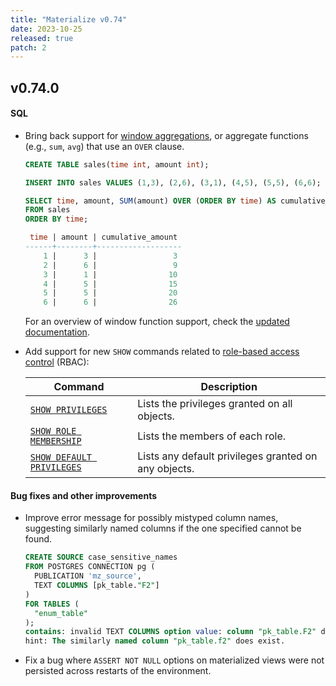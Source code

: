 ```yaml
---
title: "Materialize v0.74"
date: 2023-10-25
released: true
patch: 2
---
```


## v0.74.0

[//]: # "NOTE(morsapaes) v0.74 shipped the ALTER SCHEMA...RENAME command behind
a feature flag. This work makes progress towards supporting blue/green
deployments."

#### SQL

* Bring back support for [window aggregations](/sql/functions/#window-func), or
  aggregate functions (e.g., `sum`, `avg`) that use an `OVER` clause.

  ```sql
  CREATE TABLE sales(time int, amount int);

  INSERT INTO sales VALUES (1,3), (2,6), (3,1), (4,5), (5,5), (6,6);

  SELECT time, amount, SUM(amount) OVER (ORDER BY time) AS cumulative_amount
  FROM sales
  ORDER BY time;

   time | amount | cumulative_amount
  ------+--------+-------------------
      1 |      3 |                 3
      2 |      6 |                 9
      3 |      1 |                10
      4 |      5 |                15
      5 |      5 |                20
      6 |      6 |                26
  ```

  For an overview of window function support, check the [updated documentation](/transform-data/patterns/window-functions/).

* Add support for new `SHOW` commands related to [role-based access control](/manage/access-control/#role-based-access-control-rbac) (RBAC):

  | Command                                                    | Description                                          |
  | ---------------------------------------------------------- | ---------------------------------------------------- |
  | [`SHOW PRIVILEGES`](/sql/show-privileges/)                 | Lists the privileges granted on all objects.         |
  | [`SHOW ROLE MEMBERSHIP`](/sql/show-role-membership/)       | Lists the members of each role.                      |
  | [`SHOW DEFAULT PRIVILEGES`](/sql/show-default-privileges/) | Lists any default privileges granted on any objects. |

#### Bug fixes and other improvements

* Improve error message for possibly mistyped column names, suggesting similarly
  named columns if the one specified cannot be found.

  ```sql
  CREATE SOURCE case_sensitive_names
  FROM POSTGRES CONNECTION pg (
    PUBLICATION 'mz_source',
    TEXT COLUMNS [pk_table."F2"]
  )
  FOR TABLES (
    "enum_table"
  );
  contains: invalid TEXT COLUMNS option value: column "pk_table.F2" does not exist
  hint: The similarly named column "pk_table.f2" does exist.
  ```

* Fix a bug where `ASSERT NOT NULL` options on materialized views were not
  persisted across restarts of the environment.
